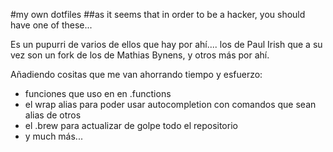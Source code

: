 #my own dotfiles
##as it seems that in order to be a hacker, you should have one of these...

Es un pupurri de varios de ellos que hay por ahí.... los de Paul Irish que a su vez son un fork de los de Mathias Bynens, y otros más por ahí.

Añadiendo cositas que me van ahorrando tiempo y esfuerzo:

- funciones que uso en  en .functions
- el wrap alias para poder usar autocompletion con comandos que sean alias de otros
- el .brew para actualizar de golpe todo el repositorio
- y much más...